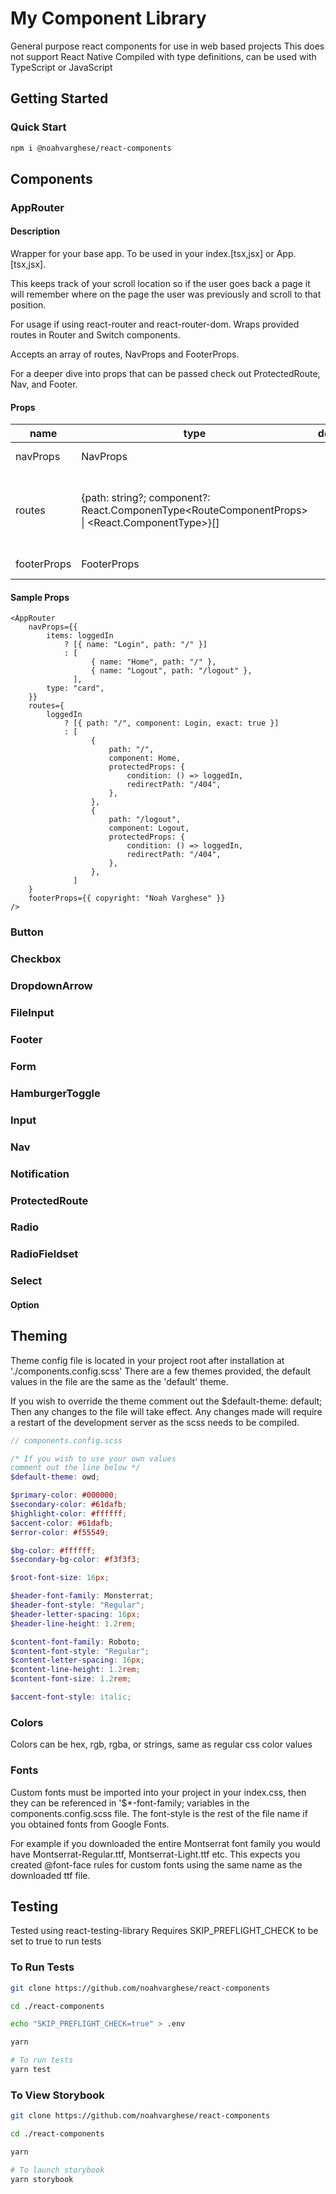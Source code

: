 # My Component Library

General purpose react components for use in web based projects
This does not support React Native
Compiled with type definitions, can be used with TypeScript or JavaScript

## Getting Started

### Quick Start

```bash
npm i @noahvarghese/react-components
```

## Components

### AppRouter

#### Description

Wrapper for your base app.
To be used in your index.[tsx,jsx] or App.[tsx,jsx].

This keeps track of your scroll location so if the user goes back a page it will remember where on the page the user was previously and scroll to that position.

For usage if using react-router and react-router-dom.
Wraps provided routes in Router and Switch components.

Accepts an array of routes, NavProps and FooterProps.

For a deeper dive into props that can be passed check out ProtectedRoute, Nav, and Footer.

#### Props

| name        | type                                                                                                      | default | description                                                             |
| ----------- | --------------------------------------------------------------------------------------------------------- | ------- | ----------------------------------------------------------------------- |
| navProps    | NavProps                                                                                                  |         | See Nav component                                                       |
| routes      | {path: string?; component?: React.ComponenType<RouteComponentProps<any>> \| <React.ComponentType<any>>}[] |         | Same props as react-router-dom's Route component, or see ProtectedRoute |
| footerProps | FooterProps                                                                                               |         | See Footer Component                                                    |

#### Sample Props

```tsx
<AppRouter
    navProps={{
        items: loggedIn
            ? [{ name: "Login", path: "/" }]
            : [
                  { name: "Home", path: "/" },
                  { name: "Logout", path: "/logout" },
              ],
        type: "card",
    }}
    routes={
        loggedIn
            ? [{ path: "/", component: Login, exact: true }]
            : [
                  {
                      path: "/",
                      component: Home,
                      protectedProps: {
                          condition: () => loggedIn,
                          redirectPath: "/404",
                      },
                  },
                  {
                      path: "/logout",
                      component: Logout,
                      protectedProps: {
                          condition: () => loggedIn,
                          redirectPath: "/404",
                      },
                  },
              ]
    }
    footerProps={{ copyright: "Noah Varghese" }}
/>
```

### Button

### Checkbox

### DropdownArrow

### FileInput

### Footer

### Form

### HamburgerToggle

### Input

### Nav

### Notification

### ProtectedRoute

### Radio

### RadioFieldset

### Select

#### Option

## Theming

Theme config file is located in your project root after installation at './components.config.scss'
There are a few themes provided, the default values in the file are the same as the 'default' theme.

If you wish to override the theme comment out the $default-theme: default;
Then any changes to the file will take effect.
Any changes made will require a restart of the development server as the scss needs to be compiled.

```scss
// components.config.scss

/* If you wish to use your own values
comment out the line below */
$default-theme: owd;

$primary-color: #000000;
$secondary-color: #61dafb;
$highlight-color: #ffffff;
$accent-color: #61dafb;
$error-color: #f55549;

$bg-color: #ffffff;
$secondary-bg-color: #f3f3f3;

$root-font-size: 16px;

$header-font-family: Monsterrat;
$header-font-style: "Regular";
$header-letter-spacing: 16px;
$header-line-height: 1.2rem;

$content-font-family: Roboto;
$content-font-style: "Regular";
$content-letter-spacing: 16px;
$content-line-height: 1.2rem;
$content-font-size: 1.2rem;

$accent-font-style: italic;
```

### Colors

Colors can be hex, rgb, rgba, or strings, same as regular css color values

### Fonts

Custom fonts must be imported into your project in your index.css, then they can be referenced in '$\*-font-family; variables in the components.config.scss file.
The font-style is the rest of the file name if you obtained fonts from Google Fonts.

For example if you downloaded the entire Montserrat font family you would have Montserrat-Regular.ttf, Montserrat-Light.ttf etc.
This expects you created @font-face rules for custom fonts using the same name as the downloaded ttf file.

## Testing

Tested using react-testing-library
Requires SKIP_PREFLIGHT_CHECK to be set to true to run tests

### To Run Tests

```bash
git clone https://github.com/noahvarghese/react-components

cd ./react-components

echo "SKIP_PREFLIGHT_CHECK=true" > .env

yarn

# To run tests
yarn test
```

### To View Storybook

```bash
git clone https://github.com/noahvarghese/react-components

cd ./react-components

yarn

# To launch storybook
yarn storybook
```
